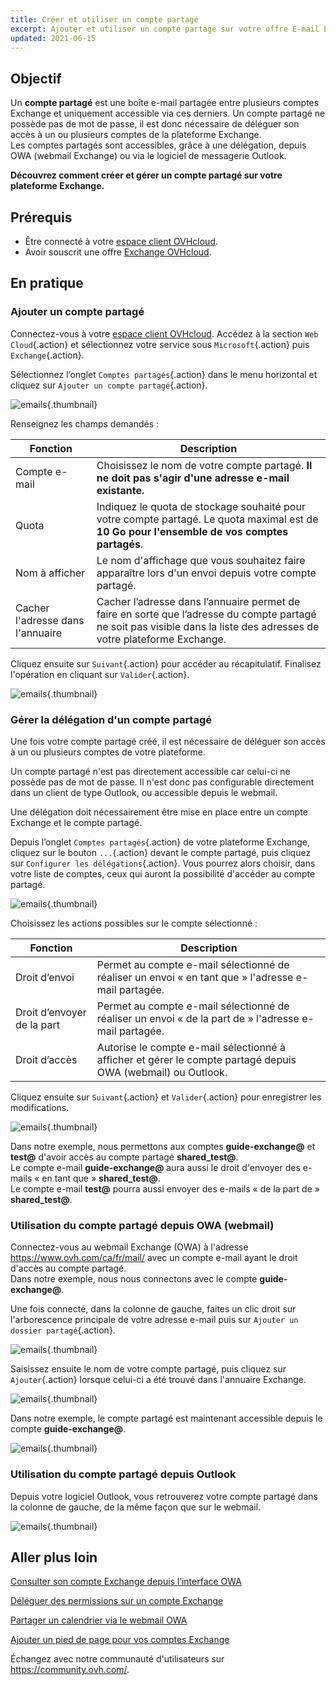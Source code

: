 ```yaml
---
title: Créer et utiliser un compte partagé
excerpt: Ajouter et utiliser un compte partagé sur votre offre E-mail Exchange
updated: 2021-06-15
---
```


## Objectif

Un **compte partagé** est une boîte e-mail partagée entre plusieurs comptes Exchange et uniquement accessible via ces derniers. Un compte partagé ne possède pas de mot de passe, il est donc nécessaire de déléguer son accès à un ou plusieurs comptes de la plateforme Exchange.
<br>Les comptes partagés sont accessibles, grâce à une délégation, depuis OWA (webmail Exchange) ou via le logiciel de messagerie Outlook.

**Découvrez comment créer et gérer un compte partagé sur votre plateforme Exchange.**

## Prérequis

- Être connecté à votre [espace client OVHcloud](https://ca.ovh.com/auth/?action=gotomanager&from=https://www.ovh.com/ca/fr/&ovhSubsidiary=qc).
- Avoir souscrit une offre [Exchange OVHcloud](https://www.ovhcloud.com/fr-ca/emails/hosted-exchange/).

## En pratique

### Ajouter un compte partagé

Connectez-vous à votre [espace client OVHcloud](https://ca.ovh.com/auth/?action=gotomanager&from=https://www.ovh.com/ca/fr/&ovhSubsidiary=qc). Accédez à la section `Web Cloud`{.action} et sélectionnez votre service sous `Microsoft`{.action} puis `Exchange`{.action}.

Sélectionnez l’onglet `Comptes partagés`{.action} dans le menu horizontal et cliquez sur `Ajouter un compte partagé`{.action}.

![emails](images/exchange-shared_accounts01.png){.thumbnail}

Renseignez les champs demandés :

|Fonction|Description|
|---|---|
|Compte e-mail|Choisissez le nom de votre compte partagé. **Il ne doit pas s'agir d'une adresse e-mail existante.**|
|Quota|Indiquez le quota de stockage souhaité pour votre compte partagé. Le quota maximal est de **10 Go pour l'ensemble de vos comptes partagés**.|
|Nom à afficher|Le nom d'affichage que vous souhaitez faire apparaître lors d'un envoi depuis votre compte partagé.|
|Cacher l'adresse dans l'annuaire|Cacher l’adresse dans l’annuaire permet de faire en sorte que l’adresse du compte partagé ne soit pas visible dans la liste des adresses de votre plateforme Exchange.|

Cliquez ensuite sur `Suivant`{.action} pour accéder au récapitulatif. Finalisez l'opération en cliquant sur `Valider`{.action}.

![emails](images/exchange-shared_accounts02.png){.thumbnail}

### Gérer la délégation d'un compte partagé

Une fois votre compte partagé créé, il est nécessaire de déléguer son accès à un ou plusieurs comptes de votre plateforme.

Un compte partagé n'est pas directement accessible car celui-ci ne possède pas de mot de passe. Il n'est donc pas configurable directement dans un client de type Outlook, ou accessible depuis le webmail.

Une délégation doit nécessairement être mise en place entre un compte Exchange et le compte partagé.

Depuis l’onglet `Comptes partagés`{.action} de votre plateforme Exchange, cliquez sur le bouton `...`{.action} devant le compte partagé, puis cliquez sur `Configurer les délégations`{.action}. Vous pourrez alors choisir, dans votre liste de comptes, ceux qui auront la possibilité d'accéder au compte partagé.

![emails](images/exchange-shared_accounts03.png){.thumbnail}

Choisissez les actions possibles sur le compte sélectionné :

|Fonction|Description|
|---|---|
|Droit d’envoi|Permet au compte e-mail sélectionné de réaliser un envoi « en tant que » l'adresse e-mail partagée.|
|Droit d’envoyer de la part|Permet au compte e-mail sélectionné de réaliser un envoi « de la part de » l'adresse e-mail partagée.|
|Droit d’accès|Autorise le compte e-mail sélectionné à afficher et gérer le compte partagé depuis OWA (webmail) ou Outlook.|

Cliquez ensuite sur `Suivant`{.action} et `Valider`{.action} pour enregistrer les modifications.

![emails](images/exchange-shared_accounts04.png){.thumbnail}

Dans notre exemple, nous permettons aux comptes **guide-exchange@** et **test@** d'avoir accès au compte partagé **shared_test@**.
<br>Le compte e-mail **guide-exchange@** aura aussi le droit d'envoyer des e-mails « en tant que » **shared_test@**.
<br>Le compte e-mail **test@** pourra aussi envoyer des e-mails « de la part de » **shared_test@**.

### Utilisation du compte partagé depuis OWA (webmail)

Connectez-vous au webmail Exchange (OWA) à l'adresse <https://www.ovh.com/ca/fr/mail/> avec un compte e-mail ayant le droit d'accès au compte partagé. 
<br>Dans notre exemple, nous nous connectons avec le compte **guide-exchange@**.

Une fois connecté, dans la colonne de gauche, faites un clic droit sur l'arborescence principale de votre adresse e-mail puis sur `Ajouter un dossier partagé`{.action}. 

![emails](images/exchange-shared_accounts05.png){.thumbnail}

Saisissez ensuite le nom de votre compte partagé, puis cliquez sur `Ajouter`{.action} lorsque celui-ci a été trouvé dans l'annuaire Exchange.

![emails](images/exchange-shared_accounts06.png){.thumbnail}

Dans notre exemple, le compte partagé est maintenant accessible depuis le compte **guide-exchange@**.

![emails](images/exchange-shared_accounts07.png){.thumbnail}

### Utilisation du compte partagé depuis Outlook

Depuis votre logiciel Outlook, vous retrouverez votre compte partagé dans la colonne de gauche, de la même façon que sur le webmail.

![emails](images/exchange-shared_accounts10.png){.thumbnail}

## Aller plus loin

[Consulter son compte Exchange depuis l’interface OWA](/pages/web_cloud/email_and_collaborative_solutions/using_the_outlook_web_app_webmail/email_owa)

[Déléguer des permissions sur un compte Exchange](/pages/web_cloud/email_and_collaborative_solutions/microsoft_exchange/feature_delegation)

[Partager un calendrier via le webmail OWA](/pages/web_cloud/email_and_collaborative_solutions/using_the_outlook_web_app_webmail/owa_calendar_sharing)

[Ajouter un pied de page pour vos comptes Exchange](/pages/web_cloud/email_and_collaborative_solutions/microsoft_exchange/feature_footers)

Échangez avec notre communauté d'utilisateurs sur <https://community.ovh.com/>.
